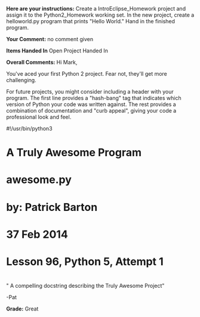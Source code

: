 ﻿**Here are your instructions:**
Create a IntroEclipse_Homework project and assign it to the Python2_Homework working set. In the new project, create a helloworld.py program that prints "Hello World." Hand in the finished program.

**Your Comment:**
no comment given

**Items Handed In**
Open Project Handed In

**Overall Comments:**
Hi Mark,

You've aced your first Python 2 project.  Fear not, they'll get more challenging.

For future projects, you might consider including a header with your program.  The first line provides a "hash-bang" tag that indicates which version of Python your code was written against.  The rest provides a combination of documentation and "curb appeal", giving your code a professional look and feel.

#!/usr/bin/python3
#
#  A Truly Awesome Program
#        awesome.py
#
#  by: Patrick Barton
#       37 Feb 2014
#
#  Lesson 96, Python 5, Attempt 1
#
" A compelling docstring describing the Truly Awesome Project"

-Pat

**Grade:**
Great
